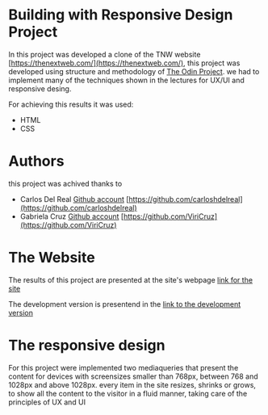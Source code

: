 # Building with Responsive Design Project

In this project was developed a clone of the TNW website [https://thenextweb.com/](https://thenextweb.com/), this project was developed using structure and methodology of [The Odin Project](https://www.theodinproject.com/). we had to implement many of the techniques shown in the lectures for UX/UI and responsive desing.

For achieving this results it was used:

* HTML
* CSS

# Authors

this project was achived thanks to 

* Carlos Del Real [Github account](https://github.com/carloshdelreal) [https://github.com/carloshdelreal](https://github.com/carloshdelreal) 
* Gabriela Cruz [Github account](https://github.com/ViriCruz) [https://github.com/ViriCruz](https://github.com/ViriCruz)

# The Website

The results of this project are presented at the site's webpage [link for the site](https://carloshdelreal.github.io/building-with-responsive-design/)

The development version is presentend in the [link to the development version](https://raw.githack.com/carloshdelreal/building-with-responsive-design/development/index.html)

# The responsive design

For this project were implemented two mediaqueries that present the content for devices with screensizes smaller than 768px, between 768 and 1028px and above 1028px. every item in the site resizes, shrinks or grows, to show all the content to the visitor in a fluid manner, taking care of the principles of UX and UI
